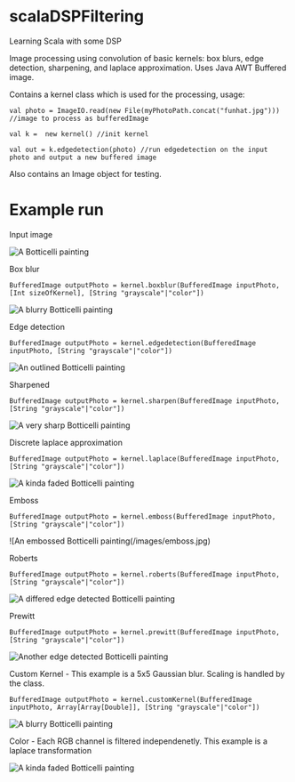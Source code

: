 # scalaDSPFiltering
Learning Scala with some DSP

Image processing using convolution of basic kernels: box blurs, edge detection, sharpening, and laplace approximation. Uses Java AWT Buffered image.

Contains a kernel class which is used for the processing, usage:

```
val photo = ImageIO.read(new File(myPhotoPath.concat("funhat.jpg"))) //image to process as bufferedImage

val k =  new kernel() //init kernel

val out = k.edgedetection(photo) //run edgedetection on the input photo and output a new buffered image
```

Also contains an Image object for testing.

# Example run

Input image

![A Botticelli painting](/images/flowers.jpg)

Box blur

```
BufferedImage outputPhoto = kernel.boxblur(BufferedImage inputPhoto, [Int sizeOfKernel], [String "grayscale"|"color"])
```

![A blurry Botticelli painting](/images/boxblur.jpg)

Edge detection

```
BufferedImage outputPhoto = kernel.edgedetection(BufferedImage inputPhoto, [String "grayscale"|"color"])
```

![An outlined Botticelli painting](/images/edgeDetection.jpg)

Sharpened

```
BufferedImage outputPhoto = kernel.sharpen(BufferedImage inputPhoto, [String "grayscale"|"color"])
```

![A very sharp Botticelli painting](/images/sharpen.jpg)

Discrete laplace approximation

```
BufferedImage outputPhoto = kernel.laplace(BufferedImage inputPhoto, [String "grayscale"|"color"])
```

![A kinda faded Botticelli painting](/images/laplace.jpg)

Emboss

```
BufferedImage outputPhoto = kernel.emboss(BufferedImage inputPhoto, [String "grayscale"|"color"])
```

![An embossed Botticelli painting(/images/emboss.jpg)

Roberts

```
BufferedImage outputPhoto = kernel.roberts(BufferedImage inputPhoto, [String "grayscale"|"color"])
```

![A differed edge detected Botticelli painting](/images/roberts.jpg)

Prewitt

```
BufferedImage outputPhoto = kernel.prewitt(BufferedImage inputPhoto, [String "grayscale"|"color"])
```

![Another edge detected Botticelli painting](/images/prewitt.jpg)

Custom Kernel - This example is a 5x5 Gaussian blur. Scaling is handled by the class.

```
BufferedImage outputPhoto = kernel.customKernel(BufferedImage inputPhoto, Array[Array[Double]], [String "grayscale"|"color"])
```

![A blurry Botticelli painting](/images/gaussian.jpg)

Color - Each RGB channel is filtered independenetly. This example is a laplace transformation

![A kinda faded Botticelli painting](/images/color.jpg)
